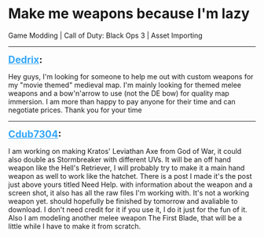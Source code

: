 # Make me weapons because I'm lazy
Game Modding | Call of Duty: Black Ops 3 | Asset Importing

---
<strong style="font-size: 1.4em;"><span style="text-decoration: underline;text-decoration-color: #34a7f9;"><span style="color:#34a7f9;">Dedrix</span></span>:</strong>

<p>Hey guys, I&#39;m looking for someone to help me out with custom weapons for my &quot;movie themed&quot; medieval map. I&#39;m mainly looking for themed melee weapons and a bow&#39;n&#39;arrow to use (not the DE bow) for quality map immersion. I am more than happy to pay anyone for their time and can negotiate prices. Thank you for your time</p>

---
<strong style="font-size: 1.4em;"><span style="text-decoration: underline;text-decoration-color: #34a7f9;"><span style="color:#34a7f9;">Cdub7304</span></span>:</strong>

<p>I am working on making Kratos&#39; Leviathan Axe from God of War, it could also double as Stormbreaker with different UVs. It will be an off hand weapon like the Hell&#39;s Retriever, I will probably try to make it a main hand weapon as well to work like the hatchet. There is a post I made it&#39;s the post just above yours titled Need Help. with information about the weapon and a screen shot, it also has all the raw files I&#39;m working with. It&#39;s not a working weapon yet. should hopefully be finished by tomorrow and avaliable to download. I don&#39;t need credit for it if you use it, I do it just for the fun of it. Also I am modeling another melee weapon The First Blade, that will be a little while I have to make it from scratch.</p>
